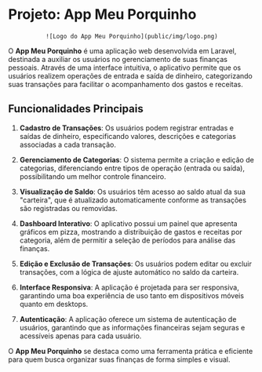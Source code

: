 # Projeto: App Meu Porquinho

<div align="center">

    ![Logo do App Meu Porquinho](public/img/logo.png)

</div>

O **App Meu Porquinho** é uma aplicação web desenvolvida em Laravel, destinada a auxiliar os usuários no gerenciamento de suas finanças pessoais. Através de uma interface intuitiva, o aplicativo permite que os usuários realizem operações de entrada e saída de dinheiro, categorizando suas transações para facilitar o acompanhamento dos gastos e receitas.

## Funcionalidades Principais

1. **Cadastro de Transações**: Os usuários podem registrar entradas e saídas de dinheiro, especificando valores, descrições e categorias associadas a cada transação.

2. **Gerenciamento de Categorias**: O sistema permite a criação e edição de categorias, diferenciando entre tipos de operação (entrada ou saída), possibilitando um melhor controle financeiro.

3. **Visualização de Saldo**: Os usuários têm acesso ao saldo atual da sua "carteira", que é atualizado automaticamente conforme as transações são registradas ou removidas.

4. **Dashboard Interativo**: O aplicativo possui um painel que apresenta gráficos em pizza, mostrando a distribuição de gastos e receitas por categoria, além de permitir a seleção de períodos para análise das finanças.

5. **Edição e Exclusão de Transações**: Os usuários podem editar ou excluir transações, com a lógica de ajuste automático no saldo da carteira.

6. **Interface Responsiva**: A aplicação é projetada para ser responsiva, garantindo uma boa experiência de uso tanto em dispositivos móveis quanto em desktops.

7. **Autenticação**: A aplicação oferece um sistema de autenticação de usuários, garantindo que as informações financeiras sejam seguras e acessíveis apenas para cada usuário.

O **App Meu Porquinho** se destaca como uma ferramenta prática e eficiente para quem busca organizar suas finanças de forma simples e visual.

